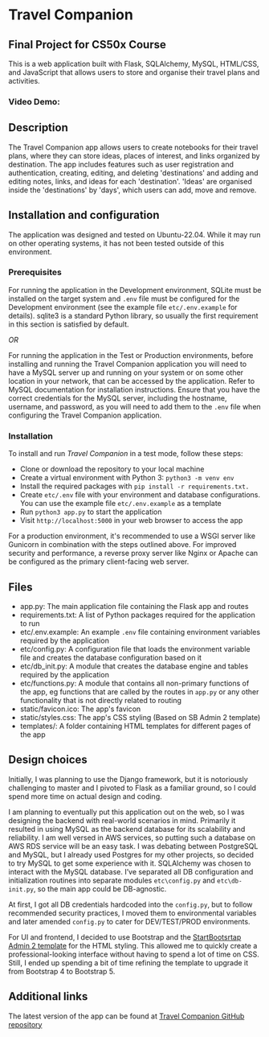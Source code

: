 # Travel Companion

## Final Project for CS50x Course

This is a web application built with Flask, SQLAlchemy, MySQL, HTML/CSS, and JavaScript that allows users to store and organise their travel plans and activities.

### Video Demo:  <URL HERE>

## Description

The Travel Companion app allows users to create notebooks for their travel plans, where they can store ideas, places of interest, and links organized by destination. The app includes features such as user registration and authentication, creating, editing, and deleting 'destinations' and adding and editing notes, links, and ideas for each 'destination'.
'Ideas' are organised inside the 'destinations' by 'days', which users can add, move and remove.

## Installation and configuration

The application was designed and tested on Ubuntu-22.04. While it may run on other operating systems, it has not been tested outside of this environment.

### Prerequisites

For running the application in the Development environment, SQLite must be installed on the target system and `.env` file must be configured for the Development environment (see the example file `etc/.env.example` for details). sqlite3 is a standard Python library, so usually the first requirement in this section is satisfied by default.

*OR*

For running the application in the Test or Production environments, before installing and running the Travel Companion application you will need to have a MySQL server up and running on your system or on some other location in your network, that can be accessed by the application. Refer to MySQL documentation for installation instructions.
Ensure that you have the correct credentials for the MySQL server, including the hostname, username, and password, as you will need to add them to the `.env` file when configuring the Travel Companion application.

### Installation

To install and run *Travel Companion* in a test mode, follow these steps:

- Clone or download the repository to your local machine
- Create a virtual environment with Python 3: `python3 -m venv env`
- Install the required packages with `pip install -r requirements.txt.`
- Create `etc/.env` file with your environment and database configurations. You can use the example file `etc/.env.example` as a template
- Run `python3 app.py` to start the application
- Visit `http://localhost:5000` in your web browser to access the app

For a production environment, it's recommended to use a WSGI server like Gunicorn in combination with the steps outlined above. For improved security and performance, a reverse proxy server like Nginx or Apache can be configured as the primary client-facing web server.

## Files

- app.py: The main application file containing the Flask app and routes
- requirements.txt: A list of Python packages required for the application to run
- etc/.env.example: An example `.env` file containing environment variables required by the application
- etc/config.py: A configuration file that loads the environment variable file and creates the database configuration based on it
- etc/db_init.py: A module that creates the database engine and tables required by the application
- etc/functions.py: A module that contains all non-primary functions of the app, eg functions that are called by the routes in `app.py` or any other functionality that is not directly related to routing
- static/favicon.ico: The app's favicon
- static/styles.css: The app's CSS styling (Based on SB Admin 2 template)
- templates/: A folder containing HTML templates for different pages of the app

## Design choices

Initially, I was planning to use the Django framework, but it is notoriously challenging to master and I pivoted to Flask as a familiar ground, so I could spend more time on actual design and coding.

I am planning to eventually put this application out on the web, so I was designing the backend with real-world scenarios in mind. Primarily it resulted in using MySQL as the backend database for its scalability and reliability. I am well versed in AWS services, so putting such a database on AWS RDS service will be an easy task.
I was debating between PostgreSQL and MySQL, but I already used Postgres for my other projects, so decided to try MySQL to get some experience with it. SQLAlchemy was chosen to interact with the MySQL database. I’ve separated all DB configuration and initialization routines into separate modules `etc\config.py` and `etc\db-init.py`, so the main app could be DB-agnostic.

At first, I got all DB credentials hardcoded into the `config.py`, but to follow recommended security practices, I moved them to environmental variables and later amended `config.py` to cater for DEV/TEST/PROD environments.

For UI and frontend, I decided to use Bootstrap and the [StartBootsrtap Admin 2 template](https://startbootstrap.com/theme/sb-admin-2) for the HTML styling. This allowed me to quickly create a professional-looking interface without having to spend a lot of time on CSS. Still, I ended up spending a bit of time refining the template to upgrade it from Bootstrap 4 to Bootstrap 5.

## Additional links

The latest version of the app can be found at [Travel Companion GitHub repository](https://github.com/Hevsy/Travel-Companion)
